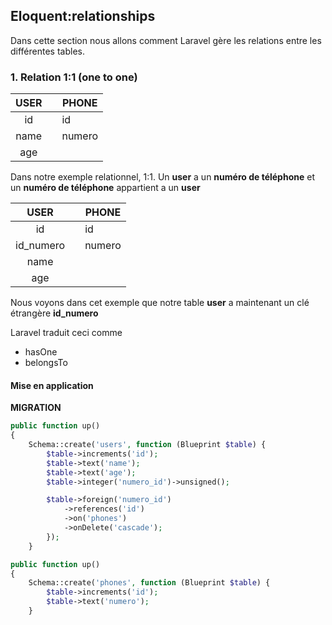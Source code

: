 ## Eloquent:relationships

Dans cette section nous allons comment Laravel gère les relations entre les différentes tables.

### 1. Relation 1:1 (one to one)

|  USER | | PHONE |
|:-----:|-|------ |
|id     | |id     |
|name   | |numero |
|age    | |       |


Dans notre exemple relationnel, 1:1. Un **user** a un **numéro de téléphone** et un **numéro de téléphone** appartient a un **user**

|    USER  | | PHONE |
|:--------:|-|------ |
|id        | |id     |
|id_numero | |numero |
|name      | |       |
|age       | |       |

Nous voyons dans cet exemple que notre table **user** a maintenant un clé étrangère **id_numero**

Laravel traduit ceci comme 
- hasOne
- belongsTo

#### Mise en application

**MIGRATION**

```php
public function up()
{
    Schema::create('users', function (Blueprint $table) {
        $table->increments('id');
        $table->text('name');
        $table->text('age');
        $table->integer('numero_id')->unsigned();

        $table->foreign('numero_id')
            ->references('id')
            ->on('phones')
            ->onDelete('cascade');
        });
    }

public function up()
{
    Schema::create('phones', function (Blueprint $table) {
        $table->increments('id');
        $table->text('numero');
    }    
```
